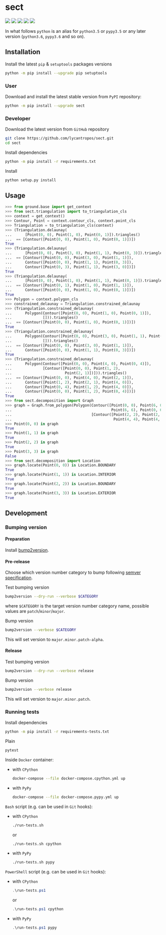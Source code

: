 sect
====

[![](https://dev.azure.com/lycantropos/sect/_apis/build/status/lycantropos.sect?branchName=master)](https://dev.azure.com/lycantropos/sect/_build/latest?definitionId=23&branchName=master "Azure Pipelines")
[![](https://readthedocs.org/projects/sect/badge/?version=latest)](https://sect.readthedocs.io/en/latest "Documentation")
[![](https://codecov.io/gh/lycantropos/sect/branch/master/graph/badge.svg)](https://codecov.io/gh/lycantropos/sect "Codecov")
[![](https://img.shields.io/github/license/lycantropos/sect.svg)](https://github.com/lycantropos/sect/blob/master/LICENSE "License")
[![](https://badge.fury.io/py/sect.svg)](https://badge.fury.io/py/sect "PyPI")

In what follows `python` is an alias for `python3.5` or `pypy3.5`
or any later version (`python3.6`, `pypy3.6` and so on).

Installation
------------

Install the latest `pip` & `setuptools` packages versions
```bash
python -m pip install --upgrade pip setuptools
```

### User

Download and install the latest stable version from `PyPI` repository:
```bash
python -m pip install --upgrade sect
```

### Developer

Download the latest version from `GitHub` repository
```bash
git clone https://github.com/lycantropos/sect.git
cd sect
```

Install dependencies
```bash
python -m pip install -r requirements.txt
```

Install
```bash
python setup.py install
```

Usage
-----
```python
>>> from ground.base import get_context
>>> from sect.triangulation import to_triangulation_cls
>>> context = get_context()
>>> Contour, Point = context.contour_cls, context.point_cls
>>> Triangulation = to_triangulation_cls(context)
>>> (Triangulation.delaunay(
...      [Point(0, 0), Point(1, 0), Point(0, 1)]).triangles()
...  == [Contour([Point(0, 0), Point(1, 0), Point(0, 1)])])
True
>>> (Triangulation.delaunay(
...      [Point(0, 0), Point(3, 0), Point(1, 1), Point(0, 3)]).triangles()
...  == [Contour([Point(0, 0), Point(3, 0), Point(1, 1)]),
...      Contour([Point(0, 0), Point(1, 1), Point(0, 3)]),
...      Contour([Point(0, 3), Point(1, 1), Point(3, 0)])])
True
>>> (Triangulation.delaunay(
...      [Point(0, 0), Point(1, 0), Point(1, 1), Point(0, 1)]).triangles()
...  == [Contour([Point(0, 1), Point(1, 0), Point(1, 1)]),
...      Contour([Point(0, 0), Point(1, 0), Point(0, 1)])])
True
>>> Polygon = context.polygon_cls
>>> constrained_delaunay = Triangulation.constrained_delaunay
>>> (Triangulation.constrained_delaunay(
...      Polygon(Contour([Point(0, 0), Point(1, 0), Point(0, 1)]),
...              [])).triangles()
...  == [Contour([Point(0, 0), Point(1, 0), Point(0, 1)])])
True
>>> (Triangulation.constrained_delaunay(
...      Polygon(Contour([Point(0, 0), Point(3, 0), Point(1, 1), Point(0, 3)]),
...              [])).triangles()
...  == [Contour([Point(0, 0), Point(3, 0), Point(1, 1)]),
...      Contour([Point(0, 0), Point(1, 1), Point(0, 3)])])
True
>>> (Triangulation.constrained_delaunay(
...      Polygon(Contour([Point(0, 0), Point(4, 0), Point(0, 4)]),
...              [Contour([Point(0, 0), Point(1, 2),
...                        Point(2, 1)])])).triangles()
...  == [Contour([Point(0, 0), Point(4, 0), Point(2, 1)]),
...      Contour([Point(1, 2), Point(2, 1), Point(4, 0)]),
...      Contour([Point(0, 4), Point(1, 2), Point(4, 0)]),
...      Contour([Point(0, 0), Point(1, 2), Point(0, 4)])])
True
>>> from sect.decomposition import Graph
>>> graph = Graph.from_polygon(Polygon(Contour([Point(0, 0), Point(6, 0),
...                                             Point(6, 6), Point(0, 6)]),
...                                    [Contour([Point(2, 2), Point(2, 4),
...                                              Point(4, 4), Point(4, 2)])]))
>>> Point(0, 0) in graph
True
>>> Point(1, 1) in graph
True
>>> Point(2, 2) in graph
True
>>> Point(3, 3) in graph
False
>>> from sect.decomposition import Location
>>> graph.locate(Point(0, 0)) is Location.BOUNDARY
True
>>> graph.locate(Point(1, 1)) is Location.INTERIOR
True
>>> graph.locate(Point(2, 2)) is Location.BOUNDARY
True
>>> graph.locate(Point(3, 3)) is Location.EXTERIOR
True

```

Development
-----------

### Bumping version

#### Preparation

Install
[bump2version](https://github.com/c4urself/bump2version#installation).

#### Pre-release

Choose which version number category to bump following [semver
specification](http://semver.org/).

Test bumping version
```bash
bump2version --dry-run --verbose $CATEGORY
```

where `$CATEGORY` is the target version number category name, possible
values are `patch`/`minor`/`major`.

Bump version
```bash
bump2version --verbose $CATEGORY
```

This will set version to `major.minor.patch-alpha`. 

#### Release

Test bumping version
```bash
bump2version --dry-run --verbose release
```

Bump version
```bash
bump2version --verbose release
```

This will set version to `major.minor.patch`.

### Running tests

Install dependencies
```bash
python -m pip install -r requirements-tests.txt
```

Plain
```bash
pytest
```

Inside `Docker` container:
- with `CPython`
  ```bash
  docker-compose --file docker-compose.cpython.yml up
  ```
- with `PyPy`
  ```bash
  docker-compose --file docker-compose.pypy.yml up
  ```

`Bash` script (e.g. can be used in `Git` hooks):
- with `CPython`
  ```bash
  ./run-tests.sh
  ```
  or
  ```bash
  ./run-tests.sh cpython
  ```

- with `PyPy`
  ```bash
  ./run-tests.sh pypy
  ```

`PowerShell` script (e.g. can be used in `Git` hooks):
- with `CPython`
  ```powershell
  .\run-tests.ps1
  ```
  or
  ```powershell
  .\run-tests.ps1 cpython
  ```
- with `PyPy`
  ```powershell
  .\run-tests.ps1 pypy
  ```
